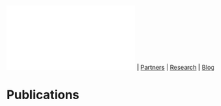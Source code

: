 ![Home](index.html) | [Partners](partners.html) | [Research](research.html) | [Blog](blog.md)

# Publications
